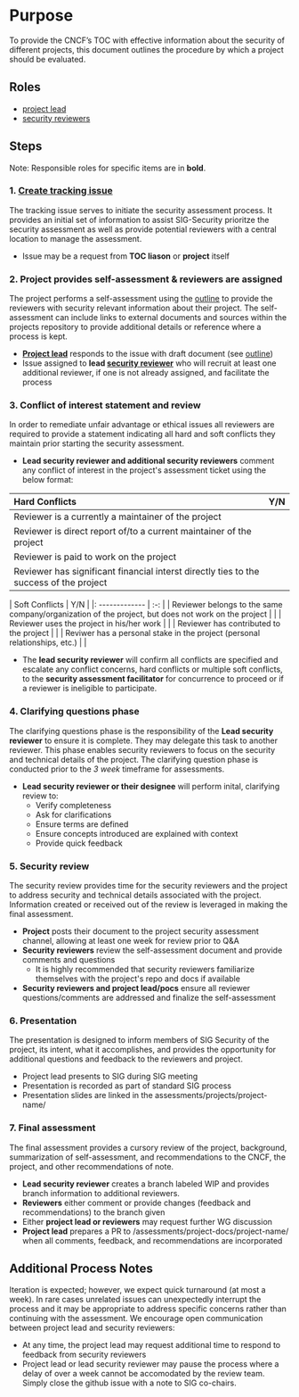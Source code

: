 # Purpose

To provide the CNCF’s TOC with effective information about the security of
different projects, this document outlines the procedure by which a project
should be evaluated.

## Roles

* [project lead](project-lead.md)
* [security reviewers](security-reviewer.md)

## Steps

Note: Responsible roles for specific items are in **bold**.

### 1. [Create tracking issue](https://github.com/cncf/sig-security/issues/new?assignees=&labels=assessment&template=security-assessment.md&title=%5BAssessment%5D+Project+Name)
The tracking issue serves to initiate the security assessment process.  It
provides an initial set of information to assist SIG-Security prioritze the
security assessment as well as provide potential reviewers with a central
location to manage the assessment.
   * Issue may be a request from **TOC liason** or **project** itself 
### 2. Project provides self-assessment & reviewers are assigned 
The project performs a self-assessment using the [outline](outline.md) to
provide the reviewers with security relevant information about their project.
The self-assessment can include links to external documents and sources within
the projects repository to provide additional details or reference where a
process is kept.
   * **[Project lead](project-lead.md)** responds to the issue with draft
     document (see [outline](outline.md))
   * Issue assigned to **lead [security reviewer](security-reviewer.md)** who
     will recruit at least one additional reviewer, if one is not already
assigned, and facilitate the process 
### 3. Conflict of interest statement and review
In order to remediate unfair advantage or ethical issues  all reviewers are
required to provide a statement indicating all hard and soft conflicts they
maintain prior starting the security assessment.
   * **Lead security reviewer and additional security reviewers** comment any
     conflict of interest in the project's assessment ticket using the below
format:

| Hard Conflicts | Y/N |
| :------------- | :-: |
| Reviewer is a currently a maintainer of the project |  |
| Reviewer is direct report of/to a current maintainer of the project |  |
| Reviewer is paid to work on the project |  |
|Reviewer has significant financial interst directly ties to the success of the project |  |


| Soft Conflicts | Y/N |
|: ------------- | :-: |
| Reviewer belongs to the same company/organization of the project, but does not work on the project |  |
| Reviewer uses the project in his/her work |  |
| Reviewer has contributed to the project |  |
| Reviwer has a personal stake in the project (personal relationships, etc.) |  |
   * The **lead security reviewer** will confirm all conflicts are specified and
     escalate any conflict concerns, hard conflicts or multiple soft conflicts,
to the **security assessment facilitator** for concurrence to proceed or if a
reviewer is ineligible to participate.  
### 4. Clarifying questions phase
The clarifying questions phase is the responsibility of the **Lead security
reviewer** to ensure it is complete.  They may delegate this task to another
reviewer. This phase enables security reviewers to focus on the security and
technical details of the project.  The clarifying question phase is conducted
prior to the *3 week* timeframe for assessments.
   * **Lead security reviewer or their designee** will perform inital,
     clarifying review to:
      * Verify completeness
      * Ask for clarifications
      * Ensure terms are defined
      * Ensure concepts introduced are explained with context
      * Provide quick feedback 
### 5. Security review
The security review provides time for the security reviewers and the project to
address security and technical details associated with the project.  Information
created or received out of the review is leveraged in making the final
assessment.
   * **Project** posts their document to the project security assessment
     channel, allowing at least one week for review prior to Q&A
   * **Security reviewers** review the self-assessment document and provide
     comments and questions
      * It is highly recommended that security reviewers familiarize themselves
        with the project's repo and docs if available
   * **Security reviewers and project lead/pocs** ensure all reviewer
     questions/comments are addressed and finalize the self-assessment
### 6. Presentation
The presentation is designed to inform members of SIG Security of the project,
its intent, what it accomplishes, and provides the opportunity for additional
questions and feedback to the reviewers and project.
   * Project lead presents to SIG during SIG meeting
   * Presentation is recorded as part of standard SIG process
   * Presentation slides are linked in the assessments/projects/project-name/
### 7. Final assessment
The final assessment provides a cursory review of the project, background,
summarization of self-assessment, and recommendations to the CNCF, the project,
and other recommendations of note.
   * **Lead security reviewer** creates a branch labeled WIP and provides branch
     information to additional reviewers.
   * **Reviewers** either comment or provide changes (feedback and
     recommendations) to the branch given
   * Either **project lead or reviewers** may request further WG discussion
   * **Project lead** prepares a PR to /assessments/project-docs/project-name/
     when all comments, feedback, and recommendations are incorporated

## Additional Process Notes

Iteration is expected; however, we expect quick turnaround (at most a week). In
rare cases unrelated issues can unexpectedly interrupt the process and it may be
appropriate to address specific concerns rather than continuing with the
assessment. We encourage open communication between project lead and security
reviewers:
* At any time, the project lead may request additional time to respond to
  feedback from security reviewers
* Project lead or lead security reviewer may pause the process where a delay of
  over a week cannot be accomodated by the review team. Simply close the github
issue with a note to SIG co-chairs.


